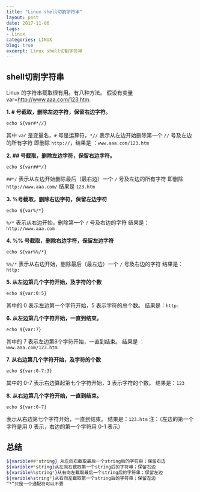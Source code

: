 ```yaml
---
title: "Linux shell切割字符串"
layout: post
date: 2017-11-06
tags:
- Linux
categories: LINUX
blog: true
excerpt: Linux shell切割字符串
---
```


## shell切割字符串
Linux 的字符串截取很有用。有八种方法。
假设有变量 var=http://www.aaa.com/123.htm.

**1. # 号截取，删除左边字符，保留右边字符。**

`echo ${var#*//}`

其中 `var` 是变量名，`#` 号是运算符，`*//` 表示从左边开始删除第一个 `//` 号及左边的所有字符
即删除 `http://`，结果是 ：`www.aaa.com/123.htm`

**2. ## 号截取，删除左边字符，保留右边字符。**

`echo ${var##*/}`

`##*/` 表示从左边开始删除最后（最右边）一个 `/` 号及左边的所有字符
即删除 `http://www.aaa.com/`
结果是 `123.htm`

**3. %号截取，删除右边字符，保留左边字符**

`echo ${var%/*}`

`%/*` 表示从右边开始，删除第一个 `/` 号及右边的字符
结果是：`http://www.aaa.com`

**4. %% 号截取，删除右边字符，保留左边字符**

`echo ${var%%/*}`

`%%/*` 表示从右边开始，删除最后（最左边）一个 `/` 号及右边的字符
结果是：`http:`

**5. 从左边第几个字符开始，及字符的个数**

`echo ${var:0:5}`

其中的 0 表示左边第一个字符开始，5 表示字符的总个数。
结果是：`http:`

**6. 从左边第几个字符开始，一直到结束。**

`echo ${var:7}`

其中的 7 表示左边第8个字符开始，一直到结束。
结果是 ：`www.aaa.com/123.htm`

**7. 从右边第几个字符开始，及字符的个数**

`echo ${var:0-7:3}`

其中的 0-7 表示右边算起第七个字符开始，3 表示字符的个数。
结果是：`123`

**8. 从右边第几个字符开始，一直到结束。**

`echo ${var:0-7}`

表示从右边第七个字符开始，一直到结束。
结果是：`123.htm`
注：（左边的第一个字符是用 0 表示，右边的第一个字符用 0-1 表示）


## 总结

```bash
${varible##*string} 从左向右截取最后一个string后的字符串；保留右边
${varible#*string}从左向右截取第一个string后的字符串；保留右边
${varible%%string*}从右向左截取最后一个string后的字符串；保留左边
${varible%string*}从右向左截取第一个string后的字符串；保留左边
“*”只是一个通配符可以不要
```

